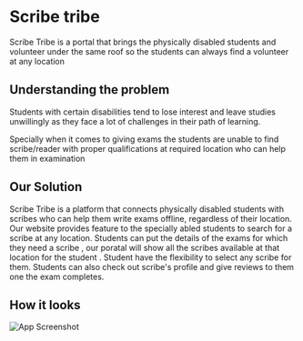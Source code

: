 
# Scribe tribe

Scribe Tribe is a portal that brings the physically disabled students and volunteer under the same roof so the 
students can always find a volunteer 
at any location


## Understanding the problem

Students with certain disabilities tend to 
lose interest and leave studies unwillingly as 
they face a lot of challenges in their path of 
learning.  

Specially when it comes to giving exams the 
students are unable to find scribe/reader with 
proper qualifications at required location who 
can help them in examination

## Our Solution

Scribe Tribe is a platform that connects physically disabled students with scribes who can help them write exams offline, regardless of their location. Our website provides feature to the specially abled students to search for a scribe at any location. Students can put the details of the exams for which they need a scribe , our poratal will show all the scribes available at that location for the student . Student have the flexibility to select any scribe for them. Students can also check out scribe's profile and give reviews to them one the exam completes.


## How it looks

![App Screenshot](https://via.placeholder.com/468x300?text=App+Screenshot+Here)

